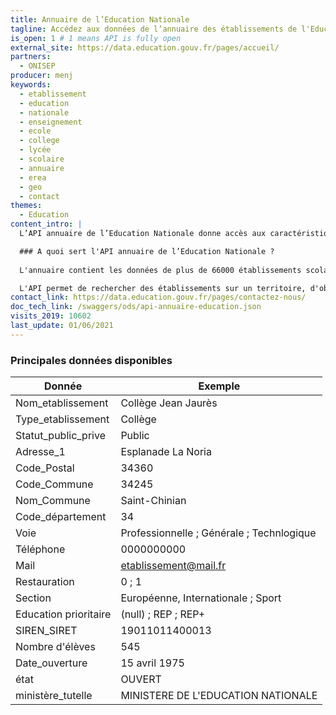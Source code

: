 ```yaml
---
title: Annuaire de l’Education Nationale
tagline: Accédez aux données de l’annuaire des établissements de l'Education Nationale
is_open: 1 # 1 means API is fully open
external_site: https://data.education.gouv.fr/pages/accueil/
partners:
  - ONISEP
producer: menj
keywords:
  - etablissement
  - education
  - nationale
  - enseignement
  - ecole
  - college
  - lycée
  - scolaire
  - annuaire
  - erea
  - geo
  - contact
themes:
  - Education
content_intro: |
  L’API annuaire de l’Education Nationale donne accès aux caractéristiques et aux informations de contact des établissements de l'Éducation nationale.

  ### A quoi sert l'API annuaire de l’Education Nationale ?
  
  L'annuaire contient les données de plus de 66000 établissements scolaires, qu'ils soient publics ou privés : écoles, collèges, lycées, établissements régionaux d'enseignement adapté (EREA), services administratifs, ou bien d'information et orientation.

  L'API permet de rechercher des établissements sur un territoire, d'obtenir une sélection par type d'établissement, et d'accéder à leurs coordonnées de contact. 
contact_link: https://data.education.gouv.fr/pages/contactez-nous/
doc_tech_link: /swaggers/ods/api-annuaire-education.json
visits_2019: 10602
last_update: 01/06/2021
---
```


### Principales données disponibles

| Donnée                    | Exemple                                     |
| --------------------------| ------------------------------------------- |
| Nom_etablissement         |Collège Jean Jaurès                          |
| Type_etablissement        |Collège                                      |
| Statut_public_prive       |Public                                       |
| Adresse_1                 |Esplanade La Noria                           |
| Code_Postal               |34360                                        |
| Code_Commune              |34245                                        |
| Nom_Commune               |Saint-Chinian                                |
| Code_département          |34                                           |
| Voie                      |Professionnelle ; Générale ; Technlogique    |
| Téléphone                 |0000000000                                   |
| Mail                      |etablissement@mail.fr                        |
| Restauration              |0 ; 1                                        |
| Section                   |Européenne, Internationale ; Sport           |
| Education prioritaire     |(null) ; REP ; REP+                          |
| SIREN_SIRET               |19011011400013                               |
| Nombre d'élèves           |545                                          |
| Date_ouverture            |15 avril 1975                                |
| état                      |OUVERT                                       |
| ministère_tutelle         |MINISTERE DE L'EDUCATION NATIONALE           |
